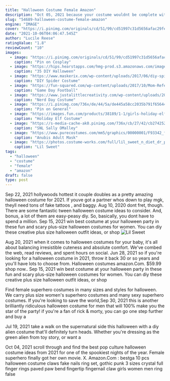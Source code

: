 ```yaml
---
title: "Halloween Costume Female Amazon"
description: "Oct 05, 2021 because your costume wouldnt be complete without a square, circle, or triangle mask, we found a couple of different options from amazon and etsy that will cost you between $14-$35."
slug: "54689-halloween-costume-female-amazon"
engine: "IMAGE"
cover: "https://i.pinimg.com/originals/cd/51/99/cd51997c31d5656afac29fe7a9f87f9d.jpg"
date: "2021-10-06T04:06:47.545Z"
author: "Lucile Reese"
ratingValue: "1.8"
reviewCount: "10"
images:
  - image: "https://i.pinimg.com/originals/cd/51/99/cd51997c31d5656afac29fe7a9f87f9d.jpg"
    caption: "Pin on Cosplay"
  - image: "https://hips.hearstapps.com/hmg-prod.s3.amazonaws.com/images/party-animals-funny-halloween-costumes-1529437023.png?crop=0.9955406911928651xw:1xh;center,top&resize=768:*"
    caption: "35 DIY Halloween"
  - image: "https://www.maskerix.com/wp-content/uploads/2017/06/diy-spider-halloween-costume-idea-1.jpg"
    caption: "DIY Spider Costume"
  - image: "https://fun-squared.com/wp-content/uploads/2017/10/Mom-Referee-Costume-for-Halloween.jpg"
    caption: "Game Day Football"
  - image: "https://www.justalittlecreativity.com/wp-content/uploads/2014/09/nerddaycostume-1.jpg"
    caption: "Nerd Day Costume"
  - image: "https://i.pinimg.com/736x/de/44/5a/de445a58cc2035b791f65644c4c36fe6.jpg"
    caption: "Pin on General"
  - image: "https://images.fun.com/products/38189/1-1/girls-holiday-elf-costume.jpg"
    caption: "Holiday Elf Costume"
  - image: "https://s-media-cache-ak0.pinimg.com/736x/cb/27/42/cb2742523fc56764ee2a01ee200c74e4.jpg"
    caption: "SNL Sally OMalley"
  - image: "https://www.purecostumes.com/mm5/graphics/00000001/F93342_full_1.jpg"
    caption: "Anubis Adult Mask"
  - image: "https://photos.costume-works.com/full/lil_sweet_n_diet_dr_pepper.jpg"
    caption: "Lil Sweet"
tags:
  - "halloween"
  - "costume"
  - "female"
  - "amazon"
draft: false
type: post
---
```


Sep 22, 2021 hollywoods hottest it couple doubles as a pretty amazing halloween costume for 2021. If youve got a partner whos down to play mgk, theyll need tons of fake tattoos , and baggy. Aug 10, 2020 dont fret, though. There are some fantastic tween halloween costume ideas to consider. And, bonus, a lot of them are easy-peasy diy. So, basically, you dont have to spend a million. Sep 15, 2021 win best costume at your halloween party in these fun and scary plus-size halloween costumes for women. You can diy these creative plus size halloween outfit ideas, or shop
![Lil Sweet](https://photos.costume-works.com/full/lil_sweet_n_diet_dr_pepper.jpg "Lil Sweet")

Aug 20, 2021 when it comes to halloween costumes for your baby, it&#39;s all about balancing irresistible cuteness and absolute comfort. We&#39;ve combed the web, read reviews, and spent hours on social. Jun 28, 2021 so if you&#39;re looking for a halloween costume in 2021, throw it back 30 or so years and you&#39;ll have lots to choose from.  Halloween costumes amazon.Com. $59.99 shop now.. Sep 15, 2021 win best costume at your halloween party in these fun and scary plus-size halloween costumes for women. You can diy these creative plus size halloween outfit ideas, or shop
<!--inArticleAds-->

<!--galleryOne-->

Find female superhero costumes in many sizes and styles for halloween. We carry plus size women's superhero costumes and many sexy superhero costumes. If you're looking to save the world,Sep 30, 2021 this is another brilliantly ridiculous halloween costume for men that will 100% make you the star of the party! if you're a fan of rick & morty, you can go one step further and buy a
<!--inArticleAds-->

<!--galleryTwo-->

Jul 19, 2021 take a walk on the supernatural side this halloween with a diy alien costume that'll definitely turn heads. Whether you're dressing as the green alien from toy story, or want a
<!--galleryThree-->

Oct 04, 2021 scroll through and find the best pop culture halloween costume ideas from 2021 for one of the spookiest nights of the year.  Female superhero finally got her own movie. X. Amazon.Com : bestga 10 pcs halloween costume claws fake nails ring set, gothic punk 3 sizes crystal full finger rings paved paw bend fingertip fingernail claw girls women men ring false